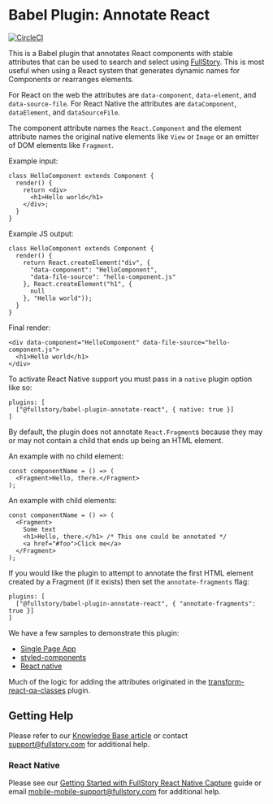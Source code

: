 # Babel Plugin: Annotate React
[![CircleCI](https://circleci.com/gh/fullstorydev/fullstory-babel-plugin-annotate-react.svg?style=svg)](https://circleci.com/gh/fullstorydev/fullstory-babel-plugin-annotate-react)

This is a Babel plugin that annotates React components with stable attributes that can be used to search and select using [FullStory](https://www.fullstory.com/). This is most useful when using a React system that generates dynamic names for Components or rearranges elements.

For React on the web the attributes are `data-component`, `data-element`, and `data-source-file`. For React Native the attributes are `dataComponent`, `dataElement`, and `dataSourceFile`.

The component attribute names the `React.Component` and the element attribute names the original native elements like `View` or `Image` or an emitter of DOM elements like `Fragment`.

Example input:

    class HelloComponent extends Component {
      render() {
        return <div>
          <h1>Hello world</h1>
        </div>;
      }
    }

Example JS output:

    class HelloComponent extends Component {
      render() {
        return React.createElement("div", {
          "data-component": "HelloComponent",
          "data-file-source": "hello-component.js"
        }, React.createElement("h1", {
          null
        }, "Hello world"));
      }
    }

Final render:

    <div data-component="HelloComponent" data-file-source="hello-component.js">
      <h1>Hello world</h1>
    </div>

To activate React Native support you must pass in a `native` plugin option like so:

    plugins: [
      ["@fullstory/babel-plugin-annotate-react", { native: true }]
    ]


By default, the plugin does not annotate `React.Fragment`s because they may or may not contain a child that ends up being an HTML element.

An example with no child element:

    const componentName = () => (
      <Fragment>Hello, there.</Fragment>
    );

An example with child elements:

    const componentName = () => (
      <Fragment>
        Some text
        <h1>Hello, there.</h1> /* This one could be annotated */
        <a href="#foo">Click me</a>
      </Fragment>
    );


If you would like the plugin to attempt to annotate the first HTML element created by a Fragment (if it exists) then set the `annotate-fragments` flag:

    plugins: [
      ["@fullstory/babel-plugin-annotate-react", { "annotate-fragments": true }]
    ]

We have a few samples to demonstrate this plugin:

- [Single Page App](./samples/single-page-app/)
- [styled-components](./samples/styled-components/)
- [React native](./samples/react-native-app/)

Much of the logic for adding the attributes originated in the [transform-react-qa-classes](https://github.com/davesnx/babel-plugin-transform-react-qa-classes/) plugin.

## Getting Help

Please refer to our [Knowledge Base article](https://help.fullstory.com/hc/en-us/articles/360049493054-FullStory-s-Annotate-React-plugin-for-Web-Native) or contact support@fullstory.com for additional help.

### React Native

Please see our [Getting Started with FullStory React Native Capture](https://help.fullstory.com/hc/en-us/articles/360052419133) guide or email mobile-mobile-support@fullstory.com for additional help.
